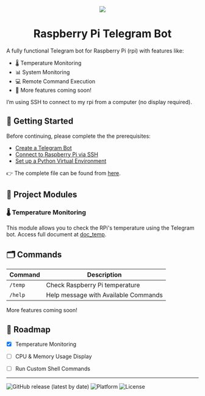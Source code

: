<p align="center">
  <img src="https://github.com/user-attachments/assets/f2a5bb8a-992e-4e36-bb33-90855adc7dd3" />
</p>


<h1 align="center">Raspberry Pi Telegram Bot</h1>

A fully functional Telegram bot for Raspberry Pi (rpi) with features like:

- 🌡️ Temperature Monitoring  
- 📊 System Monitoring  
- 💻 Remote Command Execution  
- 🔧 More features coming soon!

I’m using SSH to connect to my rpi from a computer (no display required).

## 🚀 Getting Started

Before continuing, please complete the the prerequisites:

- [Create a Telegram Bot](https://github.com/nexesninja/raspberrypi-telegram-bot/blob/main/docs/prerequisites.md#1%EF%B8%8F%E2%83%A3-create-a-telegram-bot)
- [Connect to Raspberry Pi via SSH](https://github.com/nexesninja/raspberrypi-telegram-bot/blob/main/docs/prerequisites.md#2%EF%B8%8F%E2%83%A3-connect-rpi-via-ssh)
- [Set up a Python Virtual Environment](https://github.com/nexesninja/raspberrypi-telegram-bot/blob/main/docs/prerequisites.md#3%EF%B8%8F%E2%83%A3-setup-a-virtual-environment)

👉 The complete file can be found from [here](https://github.com/nexesninja/raspberrypi-telegram-bot/blob/main/docs/prerequisites.md).

## 📁 Project Modules

### 🌡️ Temperature Monitoring

This module allows you to check the RPi's temperature using the Telegram bot. Access full document at [doc_temp](https://github.com/nexesninja/raspberrypi-telegram-bot/blob/main/docs/doc_temp.md#check-temperature).

## 🗂️ Commands

| Command | Description                        |
|---------|------------------------------------|
| `/temp` | Check Raspberry Pi temperature     |
| `/help`  | Help message with Available Commands |

More features coming soon!

## 📌 Roadmap


- [x] Temperature Monitoring
- [ ]  CPU & Memory Usage Display
- [ ] Run Custom Shell Commands



<hr>

![GitHub release (latest by date)](https://img.shields.io/github/v/release/nexesninja/raspberrypi-telegram-bot)
![Platform](https://img.shields.io/badge/platform-Raspberry%20Pi-ff69b4)
![License](https://img.shields.io/github/license/nexesninja/raspberrypi-telegram-bot)



